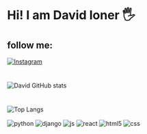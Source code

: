 # Hi! I am David Ioner 🖐️

## follow me:
[![Instagram](https://img.shields.io/badge/Instagram-E4405F?style=for-the-badge&logo=instagram&logoColor=white)](https://www.instagram.com/davidioner/)

#
![David GitHub stats](https://github-readme-stats.vercel.app/api?username=DavidIoner&show_icons=true&theme=dracula&count_private=true)
#    
![Top Langs](https://github-readme-stats.vercel.app/api/top-langs/?username=DavidIoner&layout=compact&theme=dracula)

<div style="display: inline_block">
  <img align="center" alt="python" src="https://img.shields.io/badge/Python-14354C?style=for-the-badge&logo=python&
  logoColor=white" />
  <img align="center" alt="django" src="https://img.shields.io/badge/Django-092E20?style=for-the-badge&logo=django&logoColor=white" />

  <img align="center" alt="js" src="https://img.shields.io/badge/JavaScript-F7DF1E?style=for-the-badge&logo=javascript&logoColor=black" />
  <img align="center" alt="react" src="https://img.shields.io/badge/React-20232A?style=for-the-badge&logo=react&logoColor=61DAFB" />
  
  <img align="center" alt="html5" src="https://img.shields.io/badge/HTML5-E34F26?style=for-the-badge&logo=html5&logoColor=white" />
  <img align="center" alt="css" src="https://img.shields.io/badge/CSS3-1572B6?style=for-the-badge&logo=css3&logoColor=white" />

